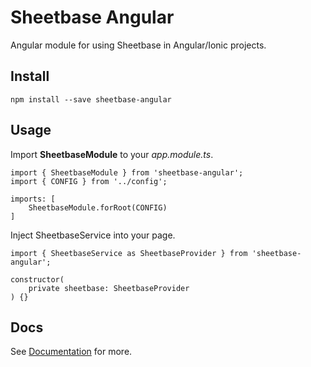 # Sheetbase Angular

Angular module for using Sheetbase in Angular/Ionic projects.

## Install

``npm install --save sheetbase-angular``

## Usage

Import __SheetbaseModule__ to your _app.module.ts_.
	
    import { SheetbaseModule } from 'sheetbase-angular';
	import { CONFIG } from '../config';

	imports: [
		SheetbaseModule.forRoot(CONFIG)
    ]
    
Inject SheetbaseService into your page.

	import { SheetbaseService as SheetbaseProvider } from 'sheetbase-angular';
    
    constructor(
    	private sheetbase: SheetbaseProvider
    ) {}

## Docs

See [Documentation](https://sheetbase.net/docs) for more.